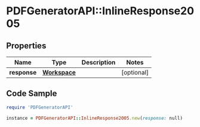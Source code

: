 # PDFGeneratorAPI::InlineResponse2005

## Properties

Name | Type | Description | Notes
------------ | ------------- | ------------- | -------------
**response** | [**Workspace**](Workspace.md) |  | [optional] 

## Code Sample

```ruby
require 'PDFGeneratorAPI'

instance = PDFGeneratorAPI::InlineResponse2005.new(response: null)
```


